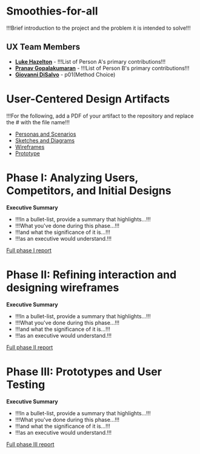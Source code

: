 # Smoothies-for-all

!!!Brief introduction to the project and the problem it is intended to solve!!!

## UX Team Members

* **[Luke Hazelton](https://github.com/ChicoState/ux-personal-portfolio-lukehaz/)** - !!!List of Person A's primary contributions!!!
* **[Pranav Gopalakumaran](https://github.com/PranavGopalak/ux-personal-portfolio-pranav)** - !!!List of Person B's primary contributions!!!
* **[Giovanni DiSalvo](https://github.com/ChicoState/ux-personal-portfolio-gdisalvo30)** - p01(Method Choice)

# User-Centered Design Artifacts
 
!!!For the following, add a PDF of your artifact to the repository and replace the # with the file name!!!

* [Personas and Scenarios](personas/)
* [Sketches and Diagrams](sketches/)
* [Wireframes](wireframes/)
* [Prototype](#)

# Phase I: Analyzing Users, Competitors, and Initial Designs

**Executive Summary**

* !!!In a bullet-list, provide a summary that highlights...!!!
* !!!What you've done during this phase...!!!
* !!!and what the significance of it is...!!!
* !!!as an executive would understand.!!!

[Full phase I report](phaseI/)

# Phase II: Refining interaction and designing wireframes

**Executive Summary**

* !!!In a bullet-list, provide a summary that highlights...!!!
* !!!What you've done during this phase...!!!
* !!!and what the significance of it is...!!!
* !!!as an executive would understand.!!!

[Full phase II report](phaseII/)

# Phase III: Prototypes and User Testing

**Executive Summary**

* !!!In a bullet-list, provide a summary that highlights...!!!
* !!!What you've done during this phase...!!!
* !!!and what the significance of it is...!!!
* !!!as an executive would understand.!!!

[Full phase III report](phaseIII/)
